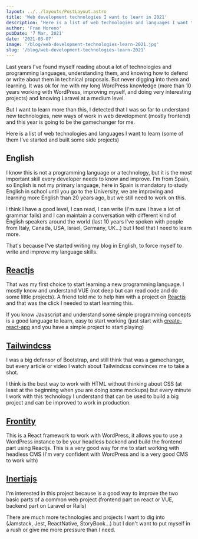 ```yaml
---
layout: ../../layouts/PostLayout.astro
title: 'Web development technologies I want to learn in 2021'
description: 'Here is a list of web technologies and languages I want to learn in 2021'
author: 'Fran Moreno'
pubDate: '7 Mar, 2021'
date: '2021-03-07'
image: '/blog/web-development-technologies-learn-2021.jpg'
slug: '/blog/web-development-technologies-learn-2021'
---
```


Last years I've found myself reading about a lot of technologies and programming languages, understanding them, and knowing how to defend or write about them in technical proposals. But never digging into them and learning. It was ok for me with my long WordPress knowledge (more than 10 years working with WordPress, improving myself, and doing very interesting projects) and knowing Laravel at a medium level.

But I want to learn more than this, I detected that I was so far to understand new technologies, new ways of work in web development (mostly frontend) and this year is going to be the gamechanger for me.

Here is a list of web technologies and languages I want to learn (some of them I've started and built some side projects)

## English

I know this is not a programming language or a technology, but it is the most important skill every developer needs to know and improve. I'm from Spain, so English is not my primary language, here in Spain is mandatory to study English in school until you go to the University, we are improving and learning more English than 20 years ago, but we still need to work on this.

I think I have a good level, I can read, I can write (I'm sure I have a lot of grammar fails) and I can maintain a conversation with different kind of English speakers around the world (last 10 years I've spoken with people from Italy, Canada, USA, Israel, Germany, UK...) but I feel that I need to learn more.

That's because I've started writing my blog in English, to force myself to write and improve my language skills.

## [Reactjs](https://reactjs.org/)

That was my first choice to start learning a new programming language. I mostly know and understand VUE (not deep but can read code and do some little projects). A friend told me to help him with a project on [Reactjs](https://reactjs.org/) and that was the click I needed to start learning this.

If you know Javascript and understand some simple programming concepts is a good language to learn, easy to start working (just start with [create-react-app](https://create-react-app.dev/) and you have a simple project to start playing)

## [Tailwindcss](https://tailwindcss.com/)

I was a big defensor of Bootstrap, and still think that was a gamechanger, but every article or video I watch about Tailwindcss convinces me to take a shot.

I think is the best way to work with HTML without thinking about CSS (at least at the beginning when you are doing some mockups) but every minute I work with this technology I understand that can be used to build a big project and can be improved to work in production.

## [Frontity](https://frontity.org/)

This is a React framework to work with WordPress, it allows you to use a WordPress instance to be your headless backend and build the frontend part using Reactjs. This is a very good way for me to start working with headless CMS (I'm very confident with WordPress and is a very good CMS to work with)

## [Inertiajs](https://inertiajs.com/)

I'm interested in this project because is a good way to improve the two basic parts of a common web project (frontend part on react or VUE, backend part on Laravel or Rails)

There are much more technologies and projects I want to dig into (Jamstack, Jest, ReactNative, StoryBook...) but I don't want to put myself in a rush or give me more pressure than I need.
